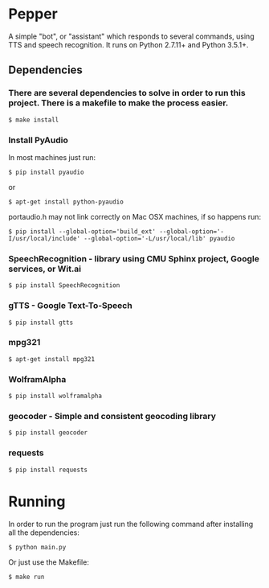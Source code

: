 # Pepper

A simple "bot", or "assistant" which responds to several commands, using TTS and speech recognition. It runs on Python 2.7.11+ and Python 3.5.1+.

## Dependencies

### There are several dependencies to solve in order to run this project. There is a makefile to make the process easier. 

	$ make install

### Install PyAudio

In most machines just run:

	$ pip install pyaudio
   or

	$ apt-get install python-pyaudio


portaudio.h may not link correctly on Mac OSX machines, if so happens run:

	$ pip install --global-option='build_ext' --global-option='-I/usr/local/include' --global-option='-L/usr/local/lib' pyaudio

### SpeechRecognition - library using CMU Sphinx project, Google services, or Wit.ai

	$ pip install SpeechRecognition
    
### gTTS - Google Text-To-Speech

	$ pip install gtts

### mpg321

	$ apt-get install mpg321

### WolframAlpha

	$ pip install wolframalpha

### geocoder - Simple and consistent geocoding library

	$ pip install geocoder

### requests

	$ pip install requests

# Running
In order to run the program just run the following command after installing all the dependencies:

	$ python main.py

Or just use the Makefile:

	$ make run



